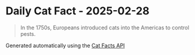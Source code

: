 # Daily Cat Fact - 2025-02-28

> In the 1750s, Europeans introduced cats into the Americas to control pests.

Generated automatically using the [Cat Facts API](https://catfact.ninja)
